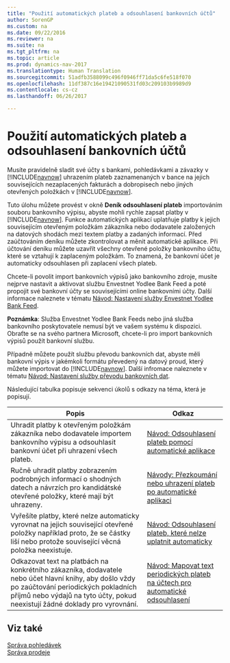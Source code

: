 ```yaml
---
title: "Použití automatických plateb a odsouhlasení bankovních účtů"
author: SorenGP
ms.custom: na
ms.date: 09/22/2016
ms.reviewer: na
ms.suite: na
ms.tgt_pltfrm: na
ms.topic: article
ms.prod: dynamics-nav-2017
ms.translationtype: Human Translation
ms.sourcegitcommit: 51adfb3588099c496f0946ff71da5c6fe518f070
ms.openlocfilehash: 11df387c16e19421090531fd03c209103b9989d9
ms.contentlocale: cs-cz
ms.lasthandoff: 06/26/2017

---
```


# <a name="apply-payments-automatically-and-reconcile-bank-accounts"></a>Použití automatických plateb a odsouhlasení bankovních účtů
Musíte pravidelně sladit své účty s bankami, pohledávkami a závazky v [!INCLUDE[navnow](includes/navnow_md.md)] uhrazením plateb zaznamenaných v bance na jejich souvisejících nezaplacených fakturách a dobropisech nebo jiných otevřených položkách v [!INCLUDE[navnow](includes/navnow_md.md)].

Tuto úlohu můžete provést v okně **Deník odsouhlasení plateb** importováním souboru  bankovního výpisu, abyste mohli rychle zapsat platby v [!INCLUDE[navnow](includes/navnow_md.md)]. Funkce automatických aplikací uplatňuje platby k jejich souvisejícím otevřeným položkám zákazníka nebo dodavatele založených na datových shodách mezi textem platby a zadaných informací. Před zaúčtováním deníku můžete zkontrolovat a měnit automatické aplikace. Při účtování deníku můžete uzavřít všechny otevřené položky bankovního účtu, které se vztahují k zaplaceným položkám. To znamená, že bankovní účet je automaticky odsouhlasen při zaplacení všech plateb.

Chcete-li povolit import bankovních výpisů jako bankovního zdroje, musíte nejprve nastavit a aktivovat službu Envestnet Yodlee Bank Feed a poté propojit své bankovní účty se souvisejícími online bankovními účty. Další informace naleznete v tématu [Návod: Nastavení služby Envestnet Yodlee Bank Feed](bank-how-setup-bank-statement-service.md).

**Poznámka**: Služba Envestnet Yodlee Bank Feeds nebo jiná služba bankovního poskytovatele nemusí být ve vašem systému k dispozici. Obraťte se na svého partnera Microsoft, chcete-li pro import bankovních výpisů použít bankovní službu.

Případně můžete použít službu převodu bankovních dat, abyste měli bankovní výpis v jakémkoli formátu převedený na datový proud, který můžete importovat do [!INCLUDE[navnow](includes/navnow_md.md)]. Další infromace naleznete v tématu [Návod: Nastavení služby převodu bankovních dat](bank-how-setup-bank-data-conversion-service.md).

Následující tabulka popisuje sekvenci úkolů s odkazy na téma, která je popisují.

|Popis |Odkaz |
|---|----|
|Uhradit platby k otevřeným položkám zákazníka nebo dodavatele importem bankovního výpisu a odsouhlasit bankovní účet při uhrazení všech plateb. | [Návod: Odsouhlasení plateb pomocí automatické aplikace](receivables-how-reconcile-payments-auto-application.md) |
|Ručně uhradit platby zobrazením podrobných informací o shodných datech a návrzích pro kandidátské otevřené položky, které mají být uhrazeny. | [Návody: Přezkoumání nebo uhrazení plateb po automatické aplikaci](receivables-how-review-apply-payments-auto-application.md)
|Vyřešíte platby, které nelze automaticky vyrovnat na jejich související otevřené položky například proto, že se částky liší nebo protože související věcná položka neexistuje. | [Návod: Odsouhlasení plateb, které nelze uplatnit automaticky](receivables-how-reconcile-payments-cannot-apply-auto.md)
|Odkazovat text na platbách na konkrétního zákazníka, dodavatele nebo účet hlavní knihy, aby došlo vždy po zaúčtování periodických pokladních příjmů nebo výdajů na tyto účty, pokud neexistují žádné doklady pro vyrovnání.| [Návod: Mapovat text periodických plateb na účtech pro automatické odsouhlasení](receivables-how-map-text-recurring-payments-accounts-auto-reconcilliation.md)|

## <a name="see-also"></a>Viz také
[Správa pohledávek](receivables-manage-receivables.md)  
[Správa prodeje](sales-manage-sales.md)

